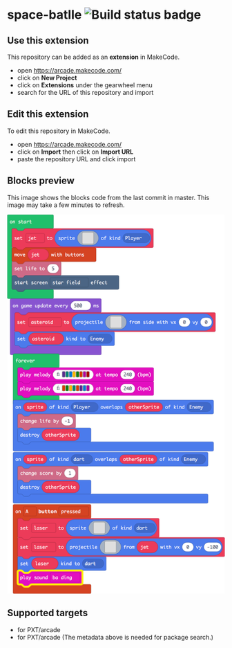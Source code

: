 # space-batlle ![Build status badge](https://github.com/nassir2011/space-batlle/workflows/MakeCode/badge.svg)



## Use this extension

This repository can be added as an **extension** in MakeCode.

* open https://arcade.makecode.com/
* click on **New Project**
* click on **Extensions** under the gearwheel menu
* search for the URL of this repository and import

## Edit this extension

To edit this repository in MakeCode.

* open https://arcade.makecode.com/
* click on **Import** then click on **Import URL**
* paste the repository URL and click import

## Blocks preview

This image shows the blocks code from the last commit in master.
This image may take a few minutes to refresh.

![A rendered view of the blocks](https://github.com/nassir2011/space-batlle/raw/master/.makecode/blocks.png)

## Supported targets

* for PXT/arcade
* for PXT/arcade
(The metadata above is needed for package search.)

